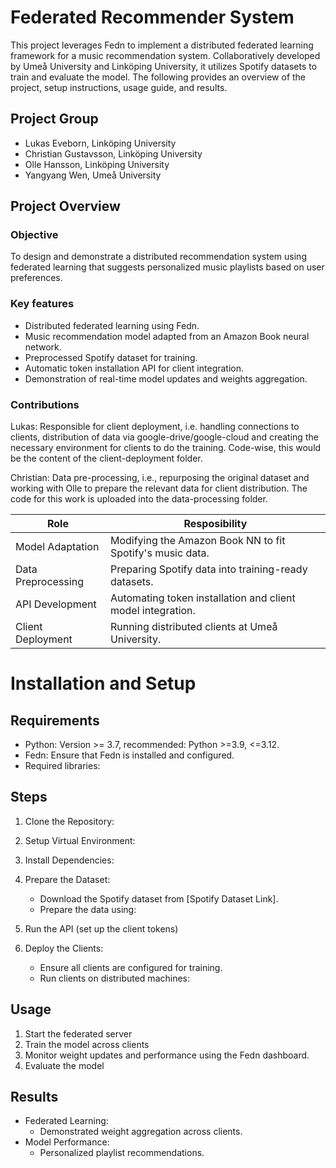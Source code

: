 # Federated Recommender System

This project leverages Fedn to implement a distributed federated learning framework for a music recommendation system. Collaboratively developed by Umeå University and Linköping University, it utilizes Spotify datasets to train and evaluate the model. The following provides an overview of the project, setup instructions, usage guide, and results.

## Project Group
+ Lukas Eveborn, Linköping University
+ Christian Gustavsson, Linköping University
+ Olle Hansson, Linköping University
+ Yangyang Wen, Umeå University

## Project Overview
### Objective
To design and demonstrate a distributed recommendation system using federated learning that suggests personalized music playlists based on user preferences.

### Key features
+ Distributed federated learning using Fedn.
+ Music recommendation model adapted from an Amazon Book neural network.
+ Preprocessed Spotify dataset for training.
+ Automatic token installation API for client integration.
+ Demonstration of real-time model updates and weights aggregation.

### Contributions
Lukas: Responsible for client deployment, i.e. handling connections to clients, distribution of data via google-drive/google-cloud and creating the necessary environment for clients to do the training. Code-wise, this would be the content of the client-deployment folder. 

Christian: Data pre-processing, i.e., repurposing the original dataset and working with Olle to prepare the relevant data for client distribution. The code for this work is uploaded into the data-processing folder.

| Role                | Resposibility                                              |
| ------------------- | ---------------------------------------------------------- |
| Model Adaptation    | Modifying the Amazon Book NN to fit Spotify's music data.  |
| Data Preprocessing  | Preparing Spotify data into training-ready datasets.       |
| API Development     | Automating token installation and client model integration.|
| Client Deployment   | Running distributed clients at Umeå University.            |

# Installation and Setup
## Requirements
+ Python: Version >= 3.7, recommended: Python >=3.9, <=3.12.
+ Fedn: Ensure that Fedn is installed and configured.
+ Required libraries:

## Steps
1. Clone the Repository:
2. Setup Virtual Environment:
3. Install Dependencies:
4. Prepare the Dataset:
   + Download the Spotify dataset from [Spotify Dataset Link].
   + Prepare the data using:
     
5. Run the API (set up the client tokens)
6. Deploy the Clients:
   + Ensure all clients are configured for training.
   + Run clients on distributed machines:
  
## Usage 
1. Start the federated server
2. Train the model across clients
3. Monitor weight updates and performance using the Fedn dashboard.
4. Evaluate the model

## Results
- Federated Learning:
  + Demonstrated weight aggregation across clients.
- Model Performance:
  + Personalized playlist recommendations.
 
